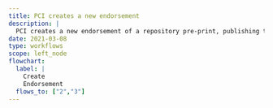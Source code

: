 ```yaml
---
title: PCI creates a new endorsement
description: |
  PCI creates a new endorsement of a repository pre-print, publishing the endorsement on a "recommendation" page
date: 2021-03-08
type: workflows
scope: left_node
flowchart:
  label: |
    Create
    Endorsement
  flows_to: ["2","3"]
---
```


